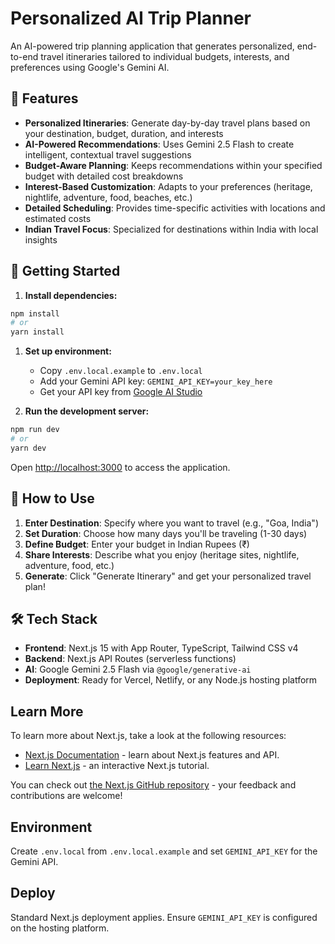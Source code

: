 # Personalized AI Trip Planner

An AI-powered trip planning application that generates personalized, end-to-end travel itineraries tailored to individual budgets, interests, and preferences using Google's Gemini AI.

## 🎯 Features

- **Personalized Itineraries**: Generate day-by-day travel plans based on your destination, budget, duration, and interests
- **AI-Powered Recommendations**: Uses Gemini 2.5 Flash to create intelligent, contextual travel suggestions
- **Budget-Aware Planning**: Keeps recommendations within your specified budget with detailed cost breakdowns
- **Interest-Based Customization**: Adapts to your preferences (heritage, nightlife, adventure, food, beaches, etc.)
- **Detailed Scheduling**: Provides time-specific activities with locations and estimated costs
- **Indian Travel Focus**: Specialized for destinations within India with local insights

## 🚀 Getting Started

1. **Install dependencies:**

```bash
npm install
# or
yarn install
```

1. **Set up environment:**

   - Copy `.env.local.example` to `.env.local`
   - Add your Gemini API key: `GEMINI_API_KEY=your_key_here`
   - Get your API key from [Google AI Studio](https://makersuite.google.com/app/apikey)

1. **Run the development server:**

```bash
npm run dev
# or
yarn dev
```

Open [http://localhost:3000](http://localhost:3000) to access the application.

## 🎯 How to Use

1. **Enter Destination**: Specify where you want to travel (e.g., "Goa, India")
2. **Set Duration**: Choose how many days you'll be traveling (1-30 days)
3. **Define Budget**: Enter your budget in Indian Rupees (₹)
4. **Share Interests**: Describe what you enjoy (heritage sites, nightlife, adventure, food, etc.)
5. **Generate**: Click "Generate Itinerary" and get your personalized travel plan!

## 🛠️ Tech Stack

- **Frontend**: Next.js 15 with App Router, TypeScript, Tailwind CSS v4
- **Backend**: Next.js API Routes (serverless functions)
- **AI**: Google Gemini 2.5 Flash via `@google/generative-ai`
- **Deployment**: Ready for Vercel, Netlify, or any Node.js hosting platform

## Learn More

To learn more about Next.js, take a look at the following resources:

- [Next.js Documentation](https://nextjs.org/docs) - learn about Next.js features and API.
- [Learn Next.js](https://nextjs.org/learn) - an interactive Next.js tutorial.

You can check out [the Next.js GitHub repository](https://github.com/vercel/next.js) - your feedback and contributions are welcome!

## Environment

Create `.env.local` from `.env.local.example` and set `GEMINI_API_KEY` for the Gemini API.

## Deploy

Standard Next.js deployment applies. Ensure `GEMINI_API_KEY` is configured on the hosting platform.
